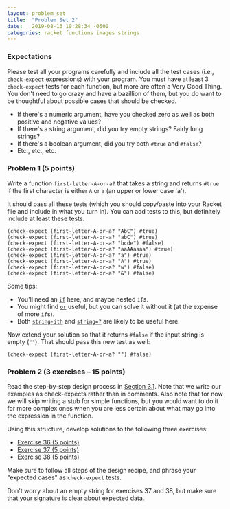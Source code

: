```yaml
---
layout: problem_set
title:  "Problem Set 2"
date:   2019-08-13 10:28:34 -0500
categories: racket functions images strings
---
```


### Expectations

Please test all your programs carefully and include all the test cases
(i.e., `check-expect` expressions) with your program.
You must have at least 3 `check-expect` tests for each function, but
more are often a Very Good Thing. You don't need to go crazy and have
a bazillion of them, but you do want to be thoughtful about possible
cases that should be checked.

- If there's a numeric argument, have you checked zero as well
  as both positive and negative values?
- If there's a string argument, did you try empty strings? Fairly
 long strings?
- If there's a boolean argument, did you try both `#true` and `#false`?
- Etc., etc., etc.

### Problem 1 (5 points)

Write a function `first-letter-A-or-a?` that takes a string and
returns `#true` if the first character is either `A` or `a` (an
upper or lower case 'a').

It should pass all these tests (which you should copy/paste into
your Racket file and include in what you turn in). You can add tests to this,
but definitely include at least these tests.

```racket
(check-expect (first-letter-A-or-a? "AbC") #true)
(check-expect (first-letter-A-or-a? "abC") #true)
(check-expect (first-letter-A-or-a? "bcde") #false)
(check-expect (first-letter-A-or-a? "aaAAaaaa") #true)
(check-expect (first-letter-A-or-a? "a") #true)
(check-expect (first-letter-A-or-a? "A") #true)
(check-expect (first-letter-A-or-a? "w") #false)
(check-expect (first-letter-A-or-a? "&") #false)
```

Some tips:

- You'll need an [`if`](https://docs.racket-lang.org/htdp-langs/beginner.html?q=string-append#%28form._%28%28lib._lang%2Fhtdp-beginner..rkt%29._if%29%29) here, and maybe nested `if`s.
- You might find [`or`](https://docs.racket-lang.org/htdp-langs/beginner.html?q=string-append#%28form._%28%28lib._lang%2Fhtdp-beginner..rkt%29._or%29%29) useful, but you can solve it without it (at the
  expense of more `if`s).
- Both [`string-ith`](https://docs.racket-lang.org/htdp-langs/beginner.html?q=string-append#%28def._htdp-beginner._%28%28lib._lang%2Fhtdp-beginner..rkt%29._string-ith%29%29) and [`string=?`](https://docs.racket-lang.org/htdp-langs/beginner.html?q=string-append#%28def._htdp-beginner._%28%28lib._lang%2Fhtdp-beginner..rkt%29._string~3d~3f%29%29) are likely to be useful here.

Now extend your solution so that it returns `#false` if the input
string is empty (`""`). That should pass this new test as well:

```racket
(check-expect (first-letter-A-or-a? "") #false)
```

### Problem 2 (3 exercises – 15 points)

Read the step-by-step design process in [Section
3.1](https://htdp.org/2019-02-24/part_one.html#%28part._sec~3adesign-func%29).
Note that we write our examples as check-expects rather than in
comments. Also note that for now we will skip writing a stub for simple
functions, but you would want to do it for more complex ones when you are
less certain about what may go into the expression in the function.

Using this structure, develop solutions to the following three exercises:

- [Exercise 36 (5
points)](https://htdp.org/2019-02-24/part_one.html#%28counter._%28exercise._design3%29%29)
- [Exercise 37 (5
points)](https://htdp.org/2019-02-24/part_one.html#%28counter._%28exercise._design4%29%29)
- [Exercise 38 (5
points)](https://htdp.org/2019-02-24/part_one.html#%28counter._%28exercise._design5%29%29)

Make sure to follow all steps of the design recipe, and phrase your
"expected cases" as `check-expect` tests.

Don't worry about an empty
string for exercises 37 and 38, but make sure that your signature is
clear about expected data.
